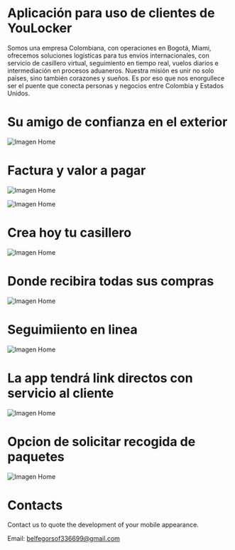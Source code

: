 # Aplicación para uso de clientes de YouLocker

Somos una empresa Colombiana, con operaciones
en Bogotá, Miami, ofrecemos soluciones logísticas
para tus envíos internacionales, con servicio de casillero
virtual, seguimiento en tiempo real, vuelos diarios e
intermediación en procesos aduaneros.
Nuestra misión es unir no solo países, sino también corazones y sueños.
Es por eso que nos enorgullece ser el puente que conecta personas y 
negocios entre Colombia y Estados Unidos.


# Su amigo de confianza en el exterior
![Imagen Home](screenshots/Portada.jpg)





# Factura y valor a pagar
![Imagen Home](screenshots/Imagen%206.jpg)

![Imagen Home](screenshots/Imagen%2006.jpg)


# Crea hoy tu casillero
![Imagen Home](screenshots/Imagen%201.jpg)


# Donde recibira todas sus compras
![Imagen Home](screenshots/Imagen%202.jpg)


# Seguimiiento en linea
![Imagen Home](screenshots/Imagen%203.jpg)


# La app tendrá link directos con servicio al cliente
![Imagen Home](screenshots/Imagen%204.jpg)


# Opcion de solicitar recogida de paquetes
![Imagen Home](screenshots/Imagen%205.jpg)



# Contacts
Contact us to quote the development of your mobile appearance.


Email: [belfegorsof336699@gmail.com](mailto:belfegorsof336699@gmail.com)


